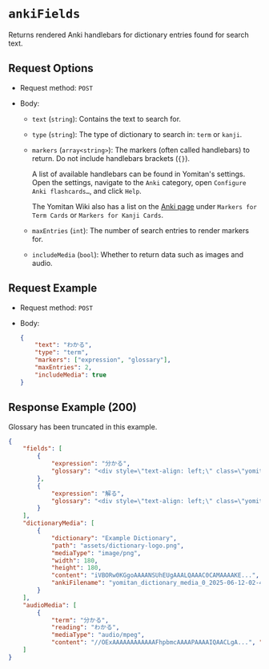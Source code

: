# `ankiFields`

Returns rendered Anki handlebars for dictionary entries found for search text.

## Request Options

- Request method: `POST`

- Body:

    - `text` (`string`): Contains the text to search for.

    - `type` (`string`): The type of dictionary to search in: `term` or `kanji`.

    - `markers` (`array<string>`): The markers (often called handlebars) to return. Do not include handlebars brackets (`{}`).

        A list of available handlebars can be found in Yomitan's settings. Open the settings, navigate to the `Anki` category, open `Configure Anki flashcards…`, and click `Help`.

        The Yomitan Wiki also has a list on the [Anki page](https://yomitan.wiki/anki/) under `Markers for Term Cards` or `Markers for Kanji Cards`.

    - `maxEntries` (`int`): The number of search entries to render markers for.

    - `includeMedia` (`bool`): Whether to return data such as images and audio.

## Request Example

- Request method: `POST`

- Body:
    ```json
    {
        "text": "わかる",
        "type": "term",
        "markers": ["expression", "glossary"],
        "maxEntries": 2,
        "includeMedia": true
    }
    ```

## Response Example (200)

Glossary has been truncated in this example.

```json
{
    "fields": [
        {
            "expression": "分かる",
            "glossary": "<div style=\"text-align: left;\" class=\"yomitan-glossary\"><i>(priority form, ★, Jitendex.org [2025-05-13])</i> <span><ul style=\"list-style-type:&quot;＊&quot;\" lang=\"ja\"><li><span title=\"Godan verb with 'ru' ending\"..."
        },
        {
            "expression": "解る",
            "glossary": "<div style=\"text-align: left;\" class=\"yomitan-glossary\"><i>(priority form, ★, Jitendex.org [2025-05-13])</i> <span><ul style=\"list-style-type:&quot;＊&quot;\" lang=\"ja\"><li><span title=\"Godan verb with 'ru' ending\"..."
        }
    ],
    "dictionaryMedia": [
        {
            "dictionary": "Example Dictionary",
            "path": "assets/dictionary-logo.png",
            "mediaType": "image/png",
            "width": 180,
            "height": 180,
            "content": "iVBORw0KGgoAAAANSUhEUgAAALQAAAC0CAMAAAAKE...",
            "ankiFilename": "yomitan_dictionary_media_0_2025-06-12-02-45-04-307.png"
        }
    ],
    "audioMedia": [
        {
            "term": "分かる",
            "reading": "わかる",
            "mediaType": "audio/mpeg",
            "content": "//OExAAAAAAAAAAAAFhpbmcAAAAPAAAAIQAACLgA...", "ankiFilename": "yomitan_audio_2025-06-12-04-12-35-107.mp3"}
    ]
}
```
